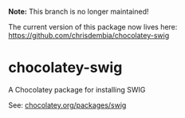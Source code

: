 **Note:** This branch is no longer maintained!

The current version of this package now lives here: https://github.com/chrisdembia/chocolatey-swig


chocolatey-swig
===============

A Chocolatey package for installing SWIG

See: [chocolatey.org/packages/swig](http://chocolatey.org/packages/swig)
